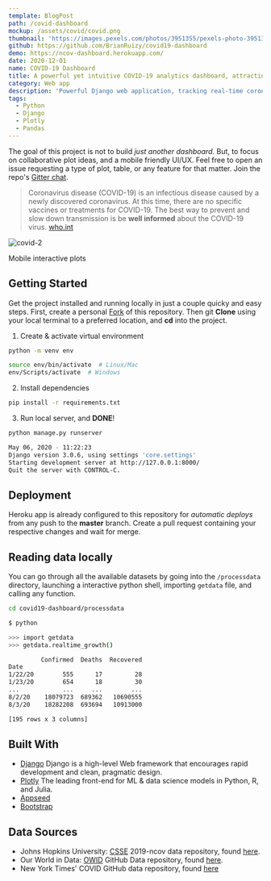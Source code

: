 ```yaml
---
template: BlogPost
path: /covid-dashboard
mockup: /assets/covid/covid.png
thumbnail: 'https://images.pexels.com/photos/3951355/pexels-photo-3951355.jpeg?auto=compress&cs=tinysrgb&dpr=2&h=650&w=940'
github: https://github.com/BrianRuizy/covid19-dashboard
demo: https://ncov-dashboard.herokuapp.com/
date: 2020-12-01
name: COVID-19 Dashboard
title: A powerful yet intuitive COVID-19 analytics dashboard, attracting thousands of users.
category: Web app
description: 'Powerful Django web application, tracking real-time coronavirus cases, with an intuitive & clean UI.'
tags:
  - Python
  - Django
  - Plotly
  - Pandas
---
```


The goal of this project is not to build *just another dashboard*. But, to focus on collaborative plot ideas, and a mobile friendly UI/UX. Feel free to open an issue requesting a type of plot, table, or any feature for that matter. Join the repo's [Gitter chat](https://gitter.im/ncov-dashboard/community?utm_source=share-link&utm_medium=link&utm_campaign=share-link).

> Coronavirus disease (COVID-19) is an infectious disease caused by a newly discovered coronavirus.
> At this time, there are no specific vaccines or treatments for COVID-19. The best way to prevent and slow down transmission is be **well informed** about the COVID-19 virus. [who.int](https://www.who.int/health-topics/coronavirus#tab=tab_1)

![covid-2](/assets/covid/covid-2.png)
<figcaption>Mobile interactive plots</figcaption>

## Getting Started

Get the project installed and running locally in just a couple quicky and easy steps.
First, create a personal [Fork](https://github.com/login?return_to=%2FBrianRuizy%2Fcovid19-dashboard) of this repository. Then git **Clone** using your local terminal to a preferred location, and **cd** into the project.

1. Create & activate virtual environment

```bash
python -m venv env

source env/bin/activate  # Linux/Mac
env/Scripts/activate  # Windows
```

2. Install dependencies

```bash
pip install -r requirements.txt
```

3. Run local server, and **DONE**!

```bash
python manage.py runserver

May 06, 2020 - 11:22:23
Django version 3.0.6, using settings 'core.settings'
Starting development server at http://127.0.0.1:8000/
Quit the server with CONTROL-C.
```

## Deployment

Heroku app is already configured to this repository for *automatic deploys* from any push to the **master** branch. Create a pull request containing your respective changes and wait for merge.

## Reading data locally
You can go through all the available datasets by going into the `/processdata` directory, launching a interactive python shell, importing `getdata` file, and calling any function.

```bash
cd covid19-dashboard/processdata
```

```bash
$ python

>>> import getdata
>>> getdata.realtime_growth()

         Confirmed  Deaths  Recovered
Date
1/22/20        555      17         28
1/23/20        654      18         30
...            ...     ...        ...
8/2/20    18079723  689362   10690555
8/3/20    18282208  693694   10913000

[195 rows x 3 columns]
```

## Built With

* [Django](https://www.djangoproject.com/) Django is a high-level Web framework that encourages rapid development and clean, pragmatic design.
* [Plotly](https://plotly.com/) The leading front-end for ML & data science models in Python, R, and Julia.
* [Appseed](https://appseed.us/)
* [Bootstrap](https://getbootstrap.com/)

## Data Sources

* Johns Hopkins University: [CSSE](https://systems.jhu.edu/) 2019-ncov data repository, found [here](https://github.com/CSSEGISandData/COVID-19).
* Our World in Data: [OWID](https://ourworldindata.org/) GitHub Data repository, found [here](https://github.com/owid/covid-19-data/tree/master/public/data).
* New York Times' COVID GitHub data repository, found [here](https://github.com/nytimes/covid-19-data)

